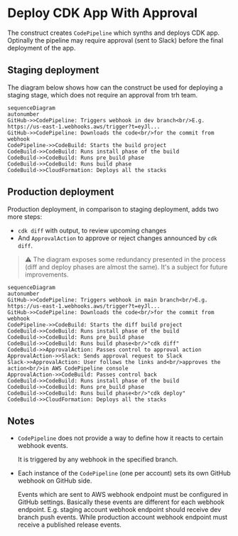 # Deploy CDK App With Approval
The construct creates `CodePipeline` which synths and deploys CDK app. Optinally the pipeline may require approval (sent to Slack) before the final deployment of the app.

## Staging deployment
The diagram below shows how can the construct be used for deploying a staging stage, which does not require an approval from trh team.

```mermaid
sequenceDiagram
autonumber
GitHub->>CodePipeline: Triggers webhook in dev branch<br/>E.g. https://us-east-1.webhooks.aws/trigger?t=eyJl...
GitHub->>CodePipeline: Downloads the code<br/>for the commit from webhook
CodePipeline->>CodeBuild: Starts the build project
CodeBuild->>CodeBuild: Runs install phase of the build
CodeBuild->>CodeBuild: Runs pre_build phase
CodeBuild->>CodeBuild: Runs build phase
CodeBuild->>CloudFormation: Deploys all the stacks
```

## Production deployment
Production deployment, in comparison to staging deployment, adds two more steps:
* `cdk diff` with output, to review upcoming changes
* And `ApprovalAction` to approve or reject changes announced by `cdk diff`.

> ⚠️ The diagram exposes some redundancy presented in the process (diff and deploy phases are almost the same). It's a subject for future improvements.

```mermaid
sequenceDiagram
autonumber
GitHub->>CodePipeline: Triggers webhook in main branch<br/>E.g. https://us-east-1.webhooks.aws/trigger?t=eyJl...
GitHub->>CodePipeline: Downloads the code<br/>for the commit from webhook
CodePipeline->>CodeBuild: Starts the diff build project
CodeBuild->>CodeBuild: Runs install phase of the build
CodeBuild->>CodeBuild: Runs pre_build phase
CodeBuild->>CodeBuild: Runs build phase<br/>"cdk diff"
CodeBuild->>ApprovalAction: Passes control to approval action
ApprovalAction->>Slack: Sends approval request to Slack
Slack->>ApprovalAction: User follows the links and<br/>approves the action<br/>in AWS CodePipeline console
ApprovalAction->>CodeBuild: Passes control back
CodeBuild->>CodeBuild: Runs install phase of the build
CodeBuild->>CodeBuild: Runs pre_build phase
CodeBuild->>CodeBuild: Runs build phase<br/>"cdk deploy"
CodeBuild->>CloudFormation: Deploys all the stacks
```

## Notes
* `CodePipeline` does not provide a way to define how it reacts to certain webhook events.

  It is triggered by any webhook in the specified branch.

* Each instance of the `CodePipeline` (one per account) sets its own GitHub webhook on GitHub side.

  Events which are sent to AWS webhook endpoint must be configured in GitHub settings. Basically these events are different for each webhook endpoint. E.g. staging account webhook endpoint should receive dev branch push events. While production account webhook endpoint must receive a published release events.
